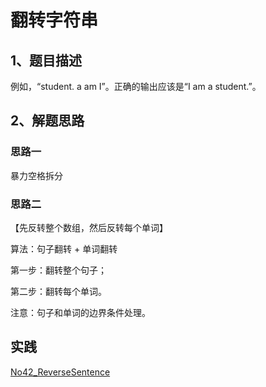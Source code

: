 

# 翻转字符串

## 1、题目描述
 例如，“student. a am I”。正确的输出应该是“I am a student.”。
 
## 2、解题思路

### 思路一
暴力空格拆分
 
### 思路二 

【先反转整个数组，然后反转每个单词】

算法：句子翻转 + 单词翻转

第一步：翻转整个句子；

第二步：翻转每个单词。

注意：句子和单词的边界条件处理。


## 实践

[No42_ReverseSentence](/algorithms-demo/src/main/java/space/pankui/coding/interviews/No42_ReverseSentence.java)